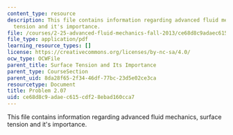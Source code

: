 ```yaml
---
content_type: resource
description: This file contains information regarding advanced fluid mechanics, surface
  tension and it's importance.
file: /courses/2-25-advanced-fluid-mechanics-fall-2013/ce68d8c9adaec615cdf28ebad160cca7_MIT2_25F13_Problem2.07.pdf
file_type: application/pdf
learning_resource_types: []
license: https://creativecommons.org/licenses/by-nc-sa/4.0/
ocw_type: OCWFile
parent_title: Surface Tension and Its Importance
parent_type: CourseSection
parent_uid: 8da28f65-2f34-46df-77bc-23d5e02ce3ca
resourcetype: Document
title: Problem 2.07
uid: ce68d8c9-adae-c615-cdf2-8ebad160cca7
---
```

This file contains information regarding advanced fluid mechanics, surface tension and it's importance.